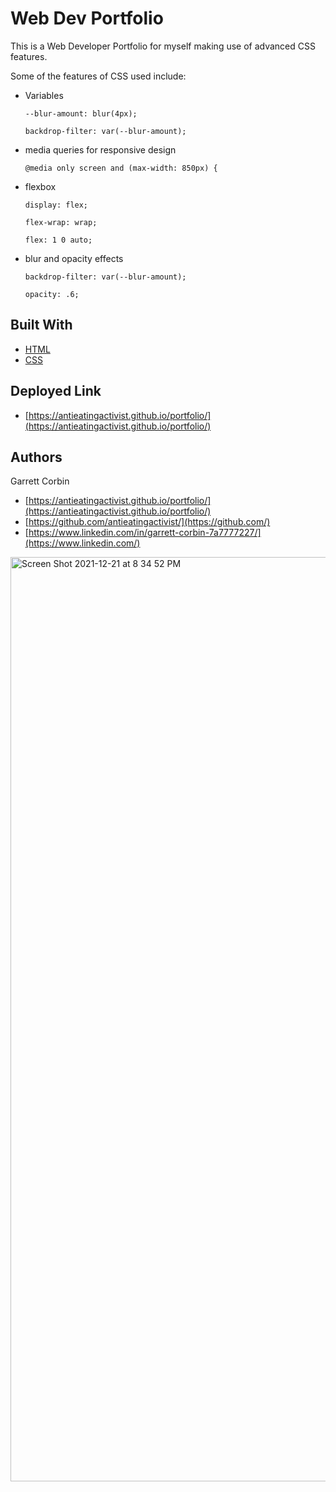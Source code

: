 # Web Dev Portfolio

This is a Web Developer Portfolio for myself making use of advanced CSS features. 

Some of the features of CSS used include:

- Variables

    `--blur-amount: blur(4px);`
    
    `backdrop-filter: var(--blur-amount);`
    
- media queries for responsive design

    `@media only screen and (max-width: 850px) {`
   
- flexbox

    `display: flex;`
    
    `flex-wrap: wrap;`
    
    `flex: 1 0 auto;`
    
- blur and opacity effects

    `backdrop-filter: var(--blur-amount);`
    
    `opacity: .6;`



## Built With

* [HTML](https://developer.mozilla.org/en-US/docs/Web/HTML)
* [CSS](https://developer.mozilla.org/en-US/docs/Web/CSS)


## Deployed Link

* [https://antieatingactivist.github.io/portfolio/](https://antieatingactivist.github.io/portfolio/)


## Authors

Garrett Corbin

- [https://antieatingactivist.github.io/portfolio/](https://antieatingactivist.github.io/portfolio/)
- [https://github.com/antieatingactivist/](https://github.com/)
- [https://www.linkedin.com/in/garrett-corbin-7a7777227/](https://www.linkedin.com/)

<img width="1479" alt="Screen Shot 2021-12-21 at 8 34 52 PM" src="https://user-images.githubusercontent.com/1414728/147036152-196b566b-15a9-4c38-85fd-06f0b0b77386.png">
